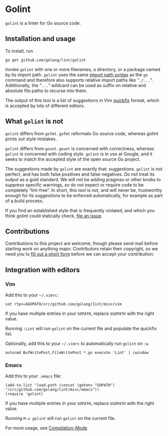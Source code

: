 Golint
======

``golint`` is a linter for Go source code.


Installation and usage
----------------------

To install, run

    go get github.com/golang/lint/golint

Invoke ``golint`` with one or more filenames, a directory, or a package named
by its import path. ``golint`` uses the same [import path syntax](https://golang.org/cmd/go/#hdr-Import_path_syntax) as the ``go``
command and therefore
also supports relative import paths like “``./...``”. Additionally, the “``...``”
wildcard can be used as suffix on relative and absolute file paths to recurse
into them.

The output of this tool is a list of suggestions in Vim [quickfix](http://vimdoc.sourceforge.net/htmldoc/quickfix.html) format,
which is accepted by lots of different editors.


What ``golint`` is not
----------------------

``golint`` differs from ``gofmt``. ``gofmt`` reformats Go source code, whereas
golint prints out style mistakes.

``golint`` differs from ``govet``. ``govet`` is concerned with correctness, whereas
``golint`` is concerned with coding style. ``golint`` is in use at Google, and it
seeks to match the accepted style of the open source Go project.

The suggestions made by ``golint`` are exactly that: suggestions.
``golint`` is not perfect, and has both false positives and false negatives.
Do not treat its output as a gold standard. We will not be adding pragmas
or other knobs to suppress specific warnings, so do not expect or require
code to be completely “lint-free”.
In short, this tool is not, and will never be, trustworthy enough for its
suggestions to be enforced automatically, for example as part of a build process.

If you find an established style that is frequently violated, and which
you think golint could statically check, [file an issue](https://github.com/golang/lint/issues).


Contributions
-------------
Contributions to this project are welcome, though please send mail before
starting work on anything major. Contributors retain their copyright, so we
need you to [fill out a short form](https://developers.google.com/open-source/cla/individual) before we can accept your contribution:


Integration with editors
------------------------

### Vim

Add this to your ``~/.vimrc``:

    set rtp+=$GOPATH/src/github.com/golang/lint/misc/vim

If you have multiple entries in your ``GOPATH``, replace ``$GOPATH`` with the right value.

Running ``:Lint`` will run ``golint`` on the current file and populate the quickfix list.

Optionally, add this to your ``~/.vimrc`` to automatically run ``golint`` on ``:w``

    autocmd BufWritePost,FileWritePost *.go execute 'Lint' | cwindow


### Emacs

Add this to your ``.emacs`` file:

    (add-to-list 'load-path (concat (getenv "GOPATH")  "/src/github.com/golang/lint/misc/emacs"))
    (require 'golint)

If you have multiple entries in your ``GOPATH``, replace ``$GOPATH`` with the right value.

Running ``M-x golint`` will run ``golint`` on the current file.

For more usage, see [Compilation-Mode](http://www.gnu.org/software/emacs/manual/html_node/emacs/Compilation-Mode.html).
